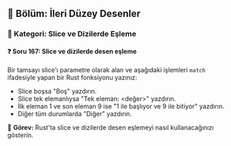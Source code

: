 ## 📘 Bölüm: İleri Düzey Desenler  
### 🔹 Kategori: Slice ve Dizilerde Eşleme  
#### ❓ Soru 167: Slice ve dizilerde desen eşleme

Bir tamsayı slice'ı parametre olarak alan ve aşağıdaki işlemleri `match` ifadesiyle yapan bir Rust fonksiyonu yazınız:

- Slice boşsa "Boş" yazdırın.
- Slice tek elemanlıysa "Tek eleman: <değer>" yazdırın.
- İlk eleman 1 ve son eleman 9 ise "1 ile başlıyor ve 9 ile bitiyor" yazdırın.
- Diğer tüm durumlarda "Diğer" yazdırın.

🔧 **Görev:** Rust'ta slice ve dizilerde desen eşlemeyi nasıl kullanacağınızı gösterin.
